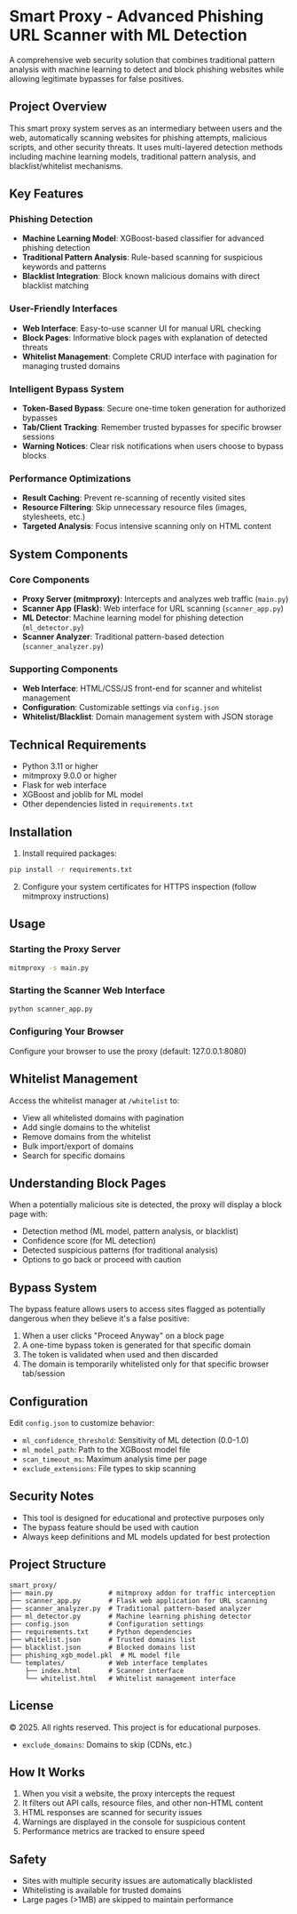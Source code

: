 # Smart Proxy - Advanced Phishing URL Scanner with ML Detection

A comprehensive web security solution that combines traditional pattern analysis with machine learning to detect and block phishing websites while allowing legitimate bypasses for false positives.

## Project Overview

This smart proxy system serves as an intermediary between users and the web, automatically scanning websites for phishing attempts, malicious scripts, and other security threats. It uses multi-layered detection methods including machine learning models, traditional pattern analysis, and blacklist/whitelist mechanisms.

## Key Features

### Phishing Detection
- **Machine Learning Model**: XGBoost-based classifier for advanced phishing detection
- **Traditional Pattern Analysis**: Rule-based scanning for suspicious keywords and patterns
- **Blacklist Integration**: Block known malicious domains with direct blacklist matching

### User-Friendly Interfaces
- **Web Interface**: Easy-to-use scanner UI for manual URL checking
- **Block Pages**: Informative block pages with explanation of detected threats
- **Whitelist Management**: Complete CRUD interface with pagination for managing trusted domains

### Intelligent Bypass System
- **Token-Based Bypass**: Secure one-time token generation for authorized bypasses
- **Tab/Client Tracking**: Remember trusted bypasses for specific browser sessions
- **Warning Notices**: Clear risk notifications when users choose to bypass blocks

### Performance Optimizations
- **Result Caching**: Prevent re-scanning of recently visited sites
- **Resource Filtering**: Skip unnecessary resource files (images, stylesheets, etc.)
- **Targeted Analysis**: Focus intensive scanning only on HTML content

## System Components

### Core Components
- **Proxy Server (mitmproxy)**: Intercepts and analyzes web traffic (`main.py`)
- **Scanner App (Flask)**: Web interface for URL scanning (`scanner_app.py`)
- **ML Detector**: Machine learning model for phishing detection (`ml_detector.py`)
- **Scanner Analyzer**: Traditional pattern-based detection (`scanner_analyzer.py`)

### Supporting Components
- **Web Interface**: HTML/CSS/JS front-end for scanner and whitelist management
- **Configuration**: Customizable settings via `config.json`
- **Whitelist/Blacklist**: Domain management system with JSON storage

## Technical Requirements

- Python 3.11 or higher
- mitmproxy 9.0.0 or higher
- Flask for web interface
- XGBoost and joblib for ML model
- Other dependencies listed in `requirements.txt`

## Installation

1. Install required packages:
```bash
pip install -r requirements.txt
```

2. Configure your system certificates for HTTPS inspection (follow mitmproxy instructions)

## Usage

### Starting the Proxy Server
```bash
mitmproxy -s main.py
```

### Starting the Scanner Web Interface
```bash
python scanner_app.py
```

### Configuring Your Browser
Configure your browser to use the proxy (default: 127.0.0.1:8080)

## Whitelist Management

Access the whitelist manager at `/whitelist` to:
- View all whitelisted domains with pagination
- Add single domains to the whitelist
- Remove domains from the whitelist
- Bulk import/export of domains
- Search for specific domains

## Understanding Block Pages

When a potentially malicious site is detected, the proxy will display a block page with:
- Detection method (ML model, pattern analysis, or blacklist)
- Confidence score (for ML detection)
- Detected suspicious patterns (for traditional analysis)
- Options to go back or proceed with caution

## Bypass System

The bypass feature allows users to access sites flagged as potentially dangerous when they believe it's a false positive:

1. When a user clicks "Proceed Anyway" on a block page
2. A one-time bypass token is generated for that specific domain
3. The token is validated when used and then discarded
4. The domain is temporarily whitelisted only for that specific browser tab/session

## Configuration

Edit `config.json` to customize behavior:

- `ml_confidence_threshold`: Sensitivity of ML detection (0.0-1.0)
- `ml_model_path`: Path to the XGBoost model file
- `scan_timeout_ms`: Maximum analysis time per page
- `exclude_extensions`: File types to skip scanning

## Security Notes

- This tool is designed for educational and protective purposes only
- The bypass feature should be used with caution
- Always keep definitions and ML models updated for best protection

## Project Structure

```
smart_proxy/
├── main.py              # mitmproxy addon for traffic interception
├── scanner_app.py       # Flask web application for URL scanning
├── scanner_analyzer.py  # Traditional pattern-based analyzer
├── ml_detector.py       # Machine learning phishing detector
├── config.json          # Configuration settings
├── requirements.txt     # Python dependencies
├── whitelist.json       # Trusted domains list
├── blacklist.json       # Blocked domains list
├── phishing_xgb_model.pkl  # ML model file
└── templates/           # Web interface templates
    ├── index.html       # Scanner interface
    └── whitelist.html   # Whitelist management interface
```

## License

© 2025. All rights reserved. This project is for educational purposes.

- `exclude_domains`: Domains to skip (CDNs, etc.)

## How It Works

1. When you visit a website, the proxy intercepts the request
2. It filters out API calls, resource files, and other non-HTML content
3. HTML responses are scanned for security issues
4. Warnings are displayed in the console for suspicious content
5. Performance metrics are tracked to ensure speed

## Safety

- Sites with multiple security issues are automatically blacklisted
- Whitelisting is available for trusted domains
- Large pages (>1MB) are skipped to maintain performance
